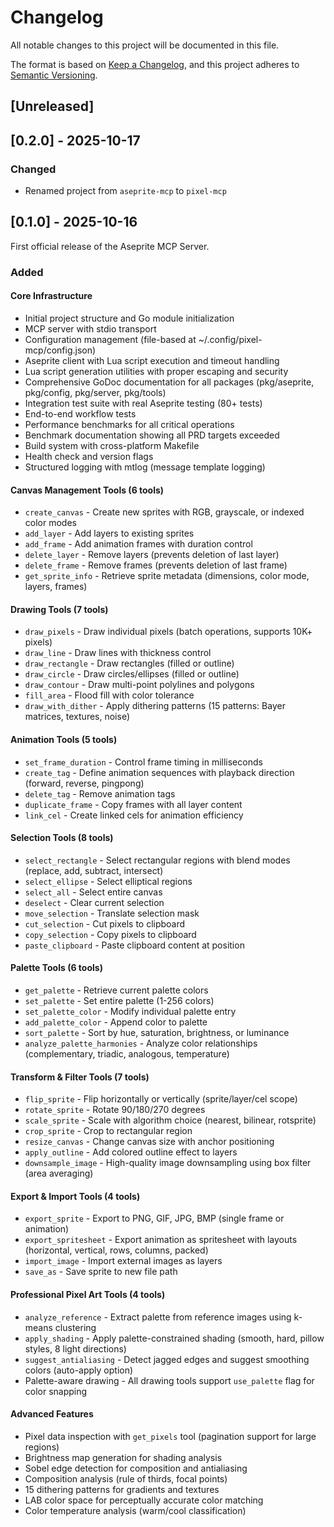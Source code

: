 # Changelog

All notable changes to this project will be documented in this file.

The format is based on [Keep a Changelog](https://keepachangelog.com/en/1.0.0/),
and this project adheres to [Semantic Versioning](https://semver.org/spec/v2.0.0.html).

## [Unreleased]

## [0.2.0] - 2025-10-17

### Changed
- Renamed project from `aseprite-mcp` to `pixel-mcp`

## [0.1.0] - 2025-10-16

First official release of the Aseprite MCP Server.

### Added

#### Core Infrastructure
- Initial project structure and Go module initialization
- MCP server with stdio transport
- Configuration management (file-based at ~/.config/pixel-mcp/config.json)
- Aseprite client with Lua script execution and timeout handling
- Lua script generation utilities with proper escaping and security
- Comprehensive GoDoc documentation for all packages (pkg/aseprite, pkg/config, pkg/server, pkg/tools)
- Integration test suite with real Aseprite testing (80+ tests)
- End-to-end workflow tests
- Performance benchmarks for all critical operations
- Benchmark documentation showing all PRD targets exceeded
- Build system with cross-platform Makefile
- Health check and version flags
- Structured logging with mtlog (message template logging)

#### Canvas Management Tools (6 tools)
- `create_canvas` - Create new sprites with RGB, grayscale, or indexed color modes
- `add_layer` - Add layers to existing sprites
- `add_frame` - Add animation frames with duration control
- `delete_layer` - Remove layers (prevents deletion of last layer)
- `delete_frame` - Remove frames (prevents deletion of last frame)
- `get_sprite_info` - Retrieve sprite metadata (dimensions, color mode, layers, frames)

#### Drawing Tools (7 tools)
- `draw_pixels` - Draw individual pixels (batch operations, supports 10K+ pixels)
- `draw_line` - Draw lines with thickness control
- `draw_rectangle` - Draw rectangles (filled or outline)
- `draw_circle` - Draw circles/ellipses (filled or outline)
- `draw_contour` - Draw multi-point polylines and polygons
- `fill_area` - Flood fill with color tolerance
- `draw_with_dither` - Apply dithering patterns (15 patterns: Bayer matrices, textures, noise)

#### Animation Tools (5 tools)
- `set_frame_duration` - Control frame timing in milliseconds
- `create_tag` - Define animation sequences with playback direction (forward, reverse, pingpong)
- `delete_tag` - Remove animation tags
- `duplicate_frame` - Copy frames with all layer content
- `link_cel` - Create linked cels for animation efficiency

#### Selection Tools (8 tools)
- `select_rectangle` - Select rectangular regions with blend modes (replace, add, subtract, intersect)
- `select_ellipse` - Select elliptical regions
- `select_all` - Select entire canvas
- `deselect` - Clear current selection
- `move_selection` - Translate selection mask
- `cut_selection` - Cut pixels to clipboard
- `copy_selection` - Copy pixels to clipboard
- `paste_clipboard` - Paste clipboard content at position

#### Palette Tools (6 tools)
- `get_palette` - Retrieve current palette colors
- `set_palette` - Set entire palette (1-256 colors)
- `set_palette_color` - Modify individual palette entry
- `add_palette_color` - Append color to palette
- `sort_palette` - Sort by hue, saturation, brightness, or luminance
- `analyze_palette_harmonies` - Analyze color relationships (complementary, triadic, analogous, temperature)

#### Transform & Filter Tools (7 tools)
- `flip_sprite` - Flip horizontally or vertically (sprite/layer/cel scope)
- `rotate_sprite` - Rotate 90/180/270 degrees
- `scale_sprite` - Scale with algorithm choice (nearest, bilinear, rotsprite)
- `crop_sprite` - Crop to rectangular region
- `resize_canvas` - Change canvas size with anchor positioning
- `apply_outline` - Add colored outline effect to layers
- `downsample_image` - High-quality image downsampling using box filter (area averaging)

#### Export & Import Tools (4 tools)
- `export_sprite` - Export to PNG, GIF, JPG, BMP (single frame or animation)
- `export_spritesheet` - Export animation as spritesheet with layouts (horizontal, vertical, rows, columns, packed)
- `import_image` - Import external images as layers
- `save_as` - Save sprite to new file path

#### Professional Pixel Art Tools (4 tools)
- `analyze_reference` - Extract palette from reference images using k-means clustering
- `apply_shading` - Apply palette-constrained shading (smooth, hard, pillow styles, 8 light directions)
- `suggest_antialiasing` - Detect jagged edges and suggest smoothing colors (auto-apply option)
- Palette-aware drawing - All drawing tools support `use_palette` flag for color snapping

#### Advanced Features
- Pixel data inspection with `get_pixels` tool (pagination support for large regions)
- Brightness map generation for shading analysis
- Sobel edge detection for composition and antialiasing
- Composition analysis (rule of thirds, focal points)
- 15 dithering patterns for gradients and textures
- LAB color space for perceptually accurate color matching
- Color temperature analysis (warm/cool classification)